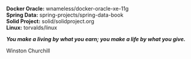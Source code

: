**Docker Oracle:** wnameless/docker-oracle-xe-11g  
**Spring Data:** spring-projects/spring-data-book  
**Solid Project:** solid/solidproject.org  
**Linux:** torvalds/linux  

_**You make a living by what you earn; you make a life by what you give.**_

Winston Churchill